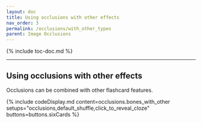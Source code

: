 ```yaml
---
layout: doc
title: Using occlusions with other effects
nav_order: 3
permalink: /occlusions/with_other_types
parent: Image Occlusions
---
```


{% include toc-doc.md %}

---
## Using occlusions with other effects

Occlusions can be combined with other flashcard features.

{% include codeDisplay.md content=occlusions.bones_with_other setups="occlusions,default_shuffle,click_to_reveal_cloze" buttons=buttons.sixCards %}
